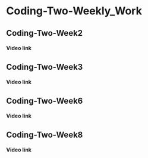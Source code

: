 # Coding-Two-Weekly_Work
## Coding-Two-Week2
#### Video link
## Coding-Two-Week3
#### Video link

## Coding-Two-Week6
#### Video link

## Coding-Two-Week8
#### Video link
